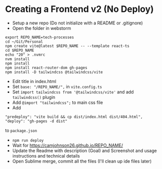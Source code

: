 
# Creating a Frontend v2 (No Deploy)
* Setup a new repo (Do not initialize with a README or .gitignore)
* Open the folder in webstorm
```
export REPO_NAME=tech-processes
cd ~/Git/Personal
npm create vite@latest $REPO_NAME -- --template react-ts
cd $REPO_NAME
echo "20" > .nvmrc
nvm install
npm install
npm install react-router-dom gh-pages
npm install -D tailwindcss @tailwindcss/vite
```
* Edit title in index.html
* Set `base: "/REPO_NAME/",` in `vite.config.ts`
* Set `import tailwindcss from '@tailwindcss/vite'` and add `tailwindcss()` plugin
* Add `@import "tailwindcss";` to main css file
* Add
```
"predeploy": "vite build && cp dist/index.html dist/404.html",
"deploy": "gh-pages -d dist"
```
to `package.json`
* `npm run deploy`
* Wait for https://camjohnson26.github.io/REPO_NAME/
* Update the Readme with description (Goal) and Screenshot and usage instructions and technical details
* Open Sublime merge, commit all the files (I'll clean up ide files later)
